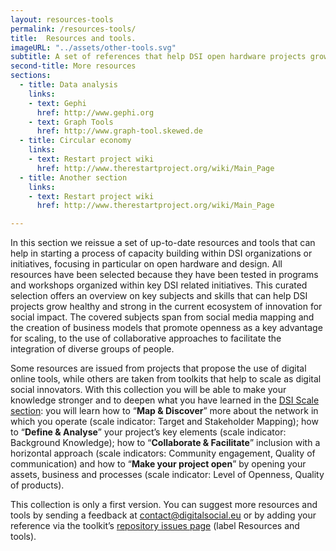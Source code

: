 ```yaml
---
layout: resources-tools
permalink: /resources-tools/
title:  Resources and tools.
imageURL: "../assets/other-tools.svg"
subtitle: A set of references that help DSI open hardware projects grow healthy and strong.
second-title: More resources
sections:
  - title: Data analysis
    links:
    - text: Gephi
      href: http://www.gephi.org
    - text: Graph Tools
      href: http://www.graph-tool.skewed.de
  - title: Circular economy
    links:
    - text: Restart project wiki
      href: http://www.therestartproject.org/wiki/Main_Page
  - title: Another section
    links:
    - text: Restart project wiki
      href: http://www.therestartproject.org/wiki/Main_Page

---
```




In this section we reissue a set of up-to-date resources and tools that can help in starting a process of capacity building within DSI organizations or initiatives, focusing in particular on open hardware and design. All resources have been selected because they have been tested in programs and workshops organized within key DSI related initiatives. This curated selection offers an overview on key subjects and skills that can help DSI projects grow healthy and strong in the current ecosystem of innovation for social impact. The covered subjects span from social media mapping and the creation of business models that promote openness as a key advantage for scaling, to the use of collaborative approaches to facilitate the integration of diverse groups of people.

Some resources are issued from projects that propose the use of digital online tools, while others are taken from toolkits that help to scale as digital social innovators. With this collection you will be able to make your knowledge stronger and to deepen what you have learned in the [DSI Scale section](https://dsi4eu.github.io/toolkit/scale/): you will learn how to “**Map & Discover**” more about the network in which you operate (scale indicator: Target and Stakeholder Mapping); how to “**Define & Analyse**” your project’s key elements (scale indicator: Background Knowledge); how to “**Collaborate & Facilitate**” inclusion with a horizontal approach (scale indicators: Community engagement, Quality of communication) and how to “**Make your project open**” by opening your assets, business and processes (scale indicator: Level of Openness, Quality of products).

This collection is only a first version. You can suggest more resources and tools by sending a feedback at contact@digitalsocial.eu or by adding your reference via the toolkit’s [repository issues page](www.github.com/DSI4EU/toolkit/issues) (label Resources and tools).
